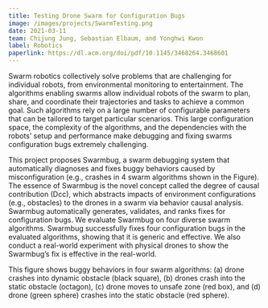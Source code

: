 ```yaml
---
title: Testing Drone Swarm for Configuration Bugs
image: /images/projects/SwarmTesting.png
date: 2021-03-11
team: Chijung Jung, Sebastian Elbaum, and Yonghwi Kwon
label: Robotics
paperlink: https://dl.acm.org/doi/pdf/10.1145/3468264.3468601
---
```


Swarm robotics collectively solve problems that are challenging for individual robots, from environmental monitoring to entertainment. The algorithms enabling swarms allow individual robots of the swarm to plan, share, and coordinate their trajectories and tasks to achieve a common goal. Such algorithms rely on a large number of configurable parameters that can be tailored to target particular scenarios. This large configuration space, the complexity of the algorithms, and the dependencies with the robots’ setup and performance make debugging and fixing swarms configuration bugs extremely challenging.

This project proposes Swarmbug, a swarm debugging system that automatically diagnoses and fixes buggy behaviors caused by misconfiguration (e.g., crashes in 4 swarm algorithms shown in the Figure). The essence of Swarmbug is the novel concept called the degree of causal contribution (Dcc), which abstracts impacts of environment configurations (e.g., obstacles) to the drones in a swarm via behavior causal analysis. Swarmbug automatically generates, validates, and ranks fixes for configuration bugs. We evaluate Swarmbug on four diverse swarm algorithms. Swarmbug successfully fixes four configuration bugs in the evaluated algorithms, showing that it is generic and effective. We also conduct a real-world experiment with physical drones to show the Swarmbug’s fix is effective in the real-world.

This figure shows buggy behaviors in four swarm algorithms: (a) drone crashes into dynamic obstacle (black square), (b) drones crash into the static obstacle (octagon), (c) drone moves to unsafe zone (red box), and (d) drone (green sphere) crashes into the static obstacle (red sphere).